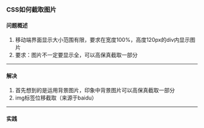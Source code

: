 ### CSS如何截取图片

#### 问题概述
1. 移动端界面显示大小范围有限，要求在宽度100%，高度120px的div内显示图片
2. 要求：图片不一定要显示全，可以高保真截取一部分

---

#### 解决
1. 首先想到的是运用背景图片，印象中背景图片可以高保真截取一部分
2. img标签位移截取（来源于baidu）

---

#### 实践
